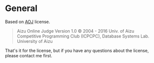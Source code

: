 # General

Based on [AOJ](https://judge.u-aizu.ac.jp/onlinejudge/index.jsp) license.

> Aizu Online Judge Version 1.0 © 2004 - 2016 Univ. of Aizu Competitive Programming Club (ICPCPC), Database Systems Lab. University of Aizu

That's it for the license, but if you have any questions about the license, please contact me first.